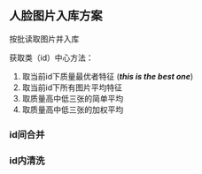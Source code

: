 ## 人脸图片入库方案
按批读取图片并入库

获取类（id）中心方法：
1. 取当前id下质量最优者特征 (***this is the best one***)
2. 取当前id下所有图片平均特征
3. 取质量高中低三张的简单平均
4. 取质量高中低三张的加权平均

### id间合并

### id内清洗